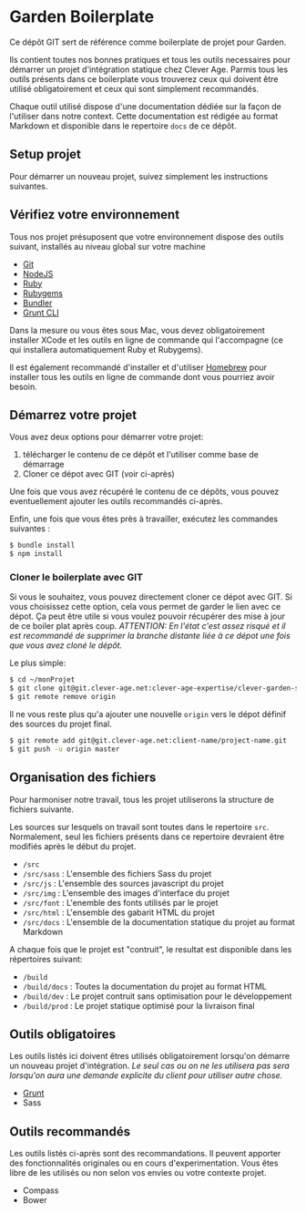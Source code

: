 Garden Boilerplate
================================================================================

Ce dépôt GIT sert de référence comme boilerplate de projet pour Garden.

Ils contient toutes nos bonnes pratiques et tous les outils necessaires pour
démarrer un projet d'intégration statique chez Clever Age. Parmis tous les
outils présents dans ce boilerplate vous trouverez ceux qui doivent être
utilisé obligatoirement et ceux qui sont simplement recommandés.

Chaque outil utilisé dispose d'une documentation dédiée sur la façon de
l'utiliser dans notre context. Cette documentation est rédigée au format
Markdown et disponible dans le repertoire `docs` de ce dépôt.


Setup projet
--------------------------------------------------------------------------------
Pour démarrer un nouveau projet, suivez simplement les instructions suivantes.

## Vérifiez votre environnement
Tous nos projet présuposent que votre environnement dispose des outils suivant,
installés au niveau global sur votre machine

* [Git](http://git-scm.com/)
* [NodeJS](http://nodejs.org/)
* [Ruby](https://www.ruby-lang.org/fr/)
* [Rubygems](http://rubygems.org/)
* [Bundler](http://bundler.io/)
* [Grunt CLI](http://gruntjs.com/getting-started)

Dans la mesure ou vous êtes sous Mac, vous devez obligatoirement installer XCode
et les outils en ligne de commande qui l'accompagne (ce qui installera
automatiquement Ruby et Rubygems).

Il est également recommandé d'installer et d'utiliser [Homebrew](http://brew.sh/)
pour installer tous les outils en ligne de commande dont vous pourriez avoir
besoin.

## Démarrez votre projet
Vous avez deux options pour démarrer votre projet:

1. télécharger le contenu de ce dépôt et l'utiliser comme base de démarrage
2. Cloner ce dépot avec GIT (voir ci-après)

Une fois que vous avez récupéré le contenu de ce dépôts, vous pouvez
eventuellement ajouter les outils recommandés ci-après.

Enfin, une fois que vous êtes près à travailler, exécutez les commandes
suivantes :

```bash
$ bundle install
$ npm install
```

### Cloner le boilerplate avec GIT
Si vous le souhaitez, vous pouvez directement cloner ce dépot avec GIT.
Si vous choisissez cette option, cela vous permet de garder le lien avec ce
dépot. Ça peut être utile si vous voulez pouvoir récupérer des mise à jour de
ce boiler plat après coup. *ATTENTION:* _En l'état c'est assez risqué et il est
recommandé de supprimer la branche distante liée à ce dépot une fois que vous
avez cloné le dépôt._

Le plus simple:

```bash
$ cd ~/monProjet
$ git clone git@git.clever-age.net:clever-age-expertise/clever-garden-starter-kit.git
$ git remote remove origin
```

Il ne vous reste plus qu'a ajouter une nouvelle `origin` vers le dépot définif
des sources du projet final.

```bash
$ git remote add git@git.clever-age.net:client-name/project-name.git
$ git push -u origin master
```

## Organisation des fichiers
Pour harmoniser notre travail, tous les projet utiliserons la structure de
fichiers suivante.

Les sources sur lesquels on travail sont toutes dans le repertoire `src`.
Normalement, seul les fichiers présents dans ce repertoire devraient être
modifiés après le début du projet.

* `/src`
* `/src/sass` : L'ensemble des fichiers Sass du projet
* `/src/js` : L'ensemble des sources javascript du projet
* `/src/img` : L'ensemble des images d'interface du projet
* `/src/font` : L'enemble des fonts utilisés par le projet
* `/src/html` : L'ensemble des gabarit HTML du projet
* `/src/docs` : L'ensemble de la documentation statique du projet au format Markdown

A chaque fois que le projet est "contruit", le resultat est disponible dans
les répertoires suivant:

* `/build`
* `/build/docs` : Toutes la documentation du projet au format HTML
* `/build/dev` : Le projet contruit sans optimisation pour le développement
* `/build/prod` : Le projet statique optimisé pour la livraison final


Outils obligatoires
--------------------------------------------------------------------------------
Les outils listés ici doivent êtres utilisés obligatoirement lorsqu'on démarre
un nouveau projet d'intégration. _Le seul cas ou on ne les utilisera pas sera
lorsqu'on aura une demande explicite du client pour utiliser autre chose._

* [Grunt](docs/grunt.md)
* Sass


Outils recommandés
--------------------------------------------------------------------------------
Les outils listés ci-après sont des recommandations. Il peuvent apporter des
fonctionnalités originales ou en cours d'experimentation. Vous êtes libre de
les utilisés ou non selon vos envies ou votre contexte projet.

* Compass
* Bower